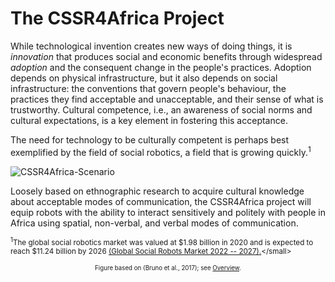 # The CSSR4Africa Project

While technological invention creates new ways of doing things, it is *innovation* that produces social and economic benefits through widespread *adoption* and the consequent change in the people's practices.  Adoption  depends on physical infrastructure, but it also depends on social infrastructure: the  conventions that govern  people's behaviour,  the practices they find acceptable and unacceptable, and their sense of what is trustworthy. Cultural competence, i.e., an awareness of social norms and cultural expectations, is a key element in fostering this acceptance.

The  need for technology to be culturally competent is perhaps best exemplified by the field of social robotics, a field that is growing quickly.<sup>1</sup>
 
![CSSR4Africa-Scenario](https://cssr4africa.github.io/images/CSSR_Scenario3A.png)
   
Loosely based on ethnographic research to acquire cultural knowledge about acceptable modes of communication, the CSSR4Africa project will equip   robots with the ability to interact sensitively and politely with people in Africa using spatial, non-verbal, and verbal modes of communication. 

<small><sup>1</sup>The global social robotics market was valued at $1.98 billion in 2020 and is expected to reach $11.24 billion by 2026 [(Global Social Robots Market 2022 -- 2027).](www.researchandmarkets.com/reports/5120156.)</small>
 
 <center><small>Figure based on (Bruno et al., 2017);  see <a href="https://cssr4africa.github.io/overview">Overview</a>.
</small></center>